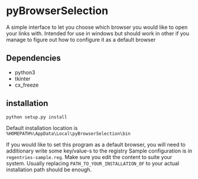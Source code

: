 # pyBrowserSelection

A simple interface to let you choose which browser you would like
to open your links with.
Intended for use in windows but should work in other if you manage
to figure out how to configure it as a default browser

## Dependencies

- python3
- tkinter
- cx_freeze

## installation

```sh
python setup.py install
```

Default installation location is `%HOMEPATH%\AppData\Local\pyBrowserSelection\bin`

If you would like to set this program as a default browser, you
will need to additionary write some key/value-s to the registry
Sample configuration is in `regentries-sample.reg`.
Make sure you edit the content to suite your system.
Usually replacing `PATH_TO_YOUR_INSTALLATION_OF` to your actual
installation path should be enough.
